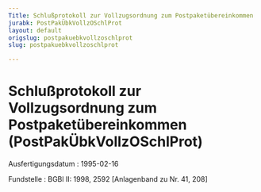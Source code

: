 ```yaml
---
Title: Schlußprotokoll zur Vollzugsordnung zum Postpaketübereinkommen
jurabk: PostPakÜbkVollzOSchlProt
layout: default
origslug: postpakuebkvollzoschlprot
slug: postpakuebkvollzoschlprot

---
```


# Schlußprotokoll zur Vollzugsordnung zum Postpaketübereinkommen (PostPakÜbkVollzOSchlProt)

Ausfertigungsdatum
:   1995-02-16

Fundstelle
:   BGBl II: 1998, 2592 [Anlagenband zu Nr. 41, 208]

